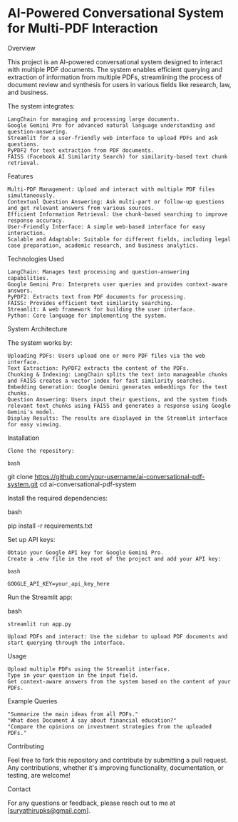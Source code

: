 

# AI-Powered Conversational System for Multi-PDF Interaction

Overview

This project is an AI-powered conversational system designed to interact with multiple PDF documents. The system enables efficient querying and extraction of information from multiple PDFs, streamlining the process of document review and synthesis for users in various fields like research, law, and business.

The system integrates:

    LangChain for managing and processing large documents.
    Google Gemini Pro for advanced natural language understanding and question-answering.
    Streamlit for a user-friendly web interface to upload PDFs and ask questions.
    PyPDF2 for text extraction from PDF documents.
    FAISS (Facebook AI Similarity Search) for similarity-based text chunk retrieval.

Features

    Multi-PDF Management: Upload and interact with multiple PDF files simultaneously.
    Contextual Question Answering: Ask multi-part or follow-up questions and get relevant answers from various sources.
    Efficient Information Retrieval: Use chunk-based searching to improve response accuracy.
    User-Friendly Interface: A simple web-based interface for easy interaction.
    Scalable and Adaptable: Suitable for different fields, including legal case preparation, academic research, and business analytics.


Technologies Used

    LangChain: Manages text processing and question-answering capabilities.
    Google Gemini Pro: Interprets user queries and provides context-aware answers.
    PyPDF2: Extracts text from PDF documents for processing.
    FAISS: Provides efficient text similarity searching.
    Streamlit: A web framework for building the user interface.
    Python: Core language for implementing the system.

System Architecture

The system works by:

    Uploading PDFs: Users upload one or more PDF files via the web interface.
    Text Extraction: PyPDF2 extracts the content of the PDFs.
    Chunking & Indexing: LangChain splits the text into manageable chunks and FAISS creates a vector index for fast similarity searches.
    Embedding Generation: Google Gemini generates embeddings for the text chunks.
    Question Answering: Users input their questions, and the system finds relevant text chunks using FAISS and generates a response using Google Gemini's model.
    Display Results: The results are displayed in the Streamlit interface for easy viewing.

Installation

    Clone the repository:

    bash

git clone https://github.com/your-username/ai-conversational-pdf-system.git
cd ai-conversational-pdf-system

Install the required dependencies:

bash

pip install -r requirements.txt

Set up API keys:

    Obtain your Google API key for Google Gemini Pro.
    Create a .env file in the root of the project and add your API key:

    bash

    GOOGLE_API_KEY=your_api_key_here

Run the Streamlit app:

bash

    streamlit run app.py

    Upload PDFs and interact: Use the sidebar to upload PDF documents and start querying through the interface.

Usage

    Upload multiple PDFs using the Streamlit interface.
    Type in your question in the input field.
    Get context-aware answers from the system based on the content of your PDFs.

Example Queries

    "Summarize the main ideas from all PDFs."
    "What does Document A say about financial education?"
    "Compare the opinions on investment strategies from the uploaded PDFs."

Contributing

Feel free to fork this repository and contribute by submitting a pull request. Any contributions, whether it's improving functionality, documentation, or testing, are welcome!


Contact

For any questions or feedback, please reach out to me at [suryathirupks@gmail.com].
